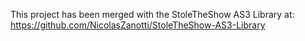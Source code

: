 This project has been merged with the StoleTheShow AS3 Library at: https://github.com/NicolasZanotti/StoleTheShow-AS3-Library